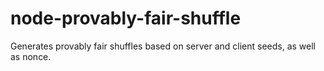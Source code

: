 # node-provably-fair-shuffle
 Generates provably fair shuffles based on server and client seeds, as well as nonce.
